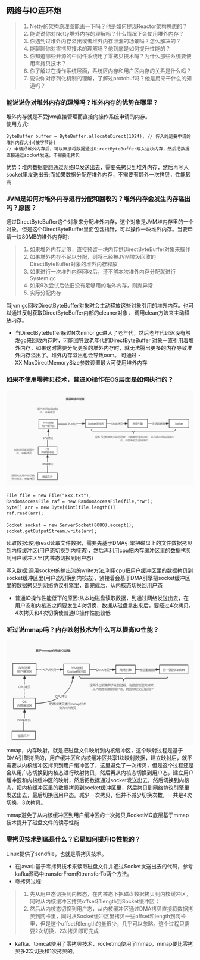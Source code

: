 ## 网络与IO连环炮
>1. Netty的架构原理图能画一下吗？他是如何提现Reactor架构思想的？
>2. 能说说你对Netty堆外内存的理解吗？什么情况下会使用堆外内存？
>3. 你遇到过堆外内存溢出或者堆外内存泄漏的场景吗？怎么解决的？
>4. 能聊聊你对零拷贝技术的理解吗？他到底是如何提升性能的？
>5. 你知道哪些开源的中间件系统用了零拷贝技术吗？为什么那些系统要使用零拷贝技术？
>6. 你了解过在操作系统层面，系统区内存和用户区内存的关系是什么吗？
>7. 说说你对序列化机制的理解，了解过protobuf吗？他是用来干什么的知道吗？ 

### 能说说你对堆外内存的理解吗？堆外内存的优势在哪里？
堆外内存就是不受jvm直接管理而直接向操作系统申请的内存。  
使用方式:
```
ByteBuffer buffer = ByteBuffer.allocateDirect(1024); // 传入的是要申请的堆外内存大小(按字节计)
// 申请好堆外内存后，可以直接将数据通过DirectByteBuffer写入这块内存，然后把数据直接通过socket发送，不需要走拷贝
```
优势：堆内数据要想通过网络IO发送出去，需要先拷贝到堆外内存，然后再写入socket里发送出去;而如果数据分配在堆外内存，不需要有额外一次拷贝，性能较高

### JVM是如何对堆外内存进行分配和回收的？堆外内存会发生内存溢出吗？原因？
通过DirectByteBuffer这个对象来分配堆外内存，这个对象是JVM堆内存里的一个对象，但是这个DirectByteBuffer里面包含指针，可以操作一块堆外内存。当要申请一块80MB的堆外内存时:
>1. 如果堆外内存足够，直接预留一块内存供DirectByteBuffer对象来操作
>2. 如果堆外内存不足以分配，则将已经被JVM垃圾回收的DirectByteBuffer对象的堆外内存释放
>3. 如果进行一次堆外内存回收后，还不够本次堆外内存分配就进行System.gc
>4. 如果9次尝试后依旧没有足够用的堆外内存，则抛异常
>5. 实际分配内存

当jvm gc回收DirectByteBuffer对象时会主动释放这些对象引用的堆外内存。也可以通过反射获取DirectByteBuffer内部的cleaner对象，
调用clean方法来主动释放内存。

* 当DirectByteBuffer躲过N次minor gc进入了老年代，然后老年代迟迟没有触发gc来回收内存时，可能回导致老年代的DirectByteBuffer
对象一直引用着堆外内存，如果这时需要分配更多的堆外内存时，就无法腾出更多的内存导致堆外内存溢出了。堆外内存溢出也会导致oom。
可通过 -XX:MaxDirectMemorySize参数设置最大可使用堆外内存

### 如果不使用零拷贝技术，普通IO操作在OS层面是如何执行的？
![avatar](../static/网络IO过程(普通IO).jpg)
```
File file = new File("xxx.txt");
RandomAccessFile raf = new RandomAccessFile(file,"rw");
byte[] arr = new Byte[(int)file.length()]
raf.read(arr);

Socket socket = new ServerSocket(8080).accept();
socket.getOutputStream.write(arr);
```
读取数据:使用read读取文件数据，需要先基于DMA引擎把磁盘上的文件数据拷贝到内核缓冲区(用户态切换到内核态)，然后再利用cpu把内存缓冲区里的数据拷贝到用户缓冲区里(内核态切换到用户态)  

写入数据:调用socket的输出流的write方法,利用cpu把用户缓冲区里的数据拷贝到socket缓冲区里(用户态切换到内核态)，紧接着会基于DMA引擎把socket缓冲区里的数据拷贝到网络协议引擎里，都完成后，从内核态切换回用户态

* 普通IO操作性能低下的原因:从本地磁盘读取数据，到通过网络发送出去，在用户态和内核态之间要发生4次切换，数据从磁盘拿出来后，要经过4次拷贝。4次拷贝和4次切换使普通IO操作性能较低

### 听过说mmap吗？内存映射技术为什么可以提高IO性能？
![avatar](../static/网络IO过程(基于mmap).jpg)
mmap，内存映射，就是把磁盘文件映射到内核缓冲区，这个映射过程是基于DMA引擎拷贝的，用户缓冲区和内核缓冲区共享1块映射数据，建立映射后，就不需要从内核缓冲区拷贝到用户缓冲区了，这里避免了一次拷贝，但是这个过程还是会从用户态切换到内核态进行映射拷贝，然后再从内核态切换到用户态，建立用户缓冲区和内核缓冲区的映射，然后把数据通过socket发送出去，然后切换到内核态，把内核缓冲区里的数据拷贝到socket缓冲区里，然后拷贝到网络协议引擎里发送出去，最后切换回用户态。减少一次拷贝，但并不减少切换次数，一共是4次切换，3次拷贝。

mmap避免了从内核缓冲区到用户缓冲区的一次拷贝,RocketMQ底层基于mmap技术提升了磁盘文件的读写性能  
### 零拷贝技术到底是什么？它是如何提升IO性能的？
Linux提供了sendfile，也就是零拷贝技术。
* 在java中基于零拷贝技术来读取磁盘文件并通过Socket发送出去的代码，参考kafka源码中transferFrom和transferTo两个方法。
* 零拷贝过程: 
>1. 先从用户态切换到内核态，在内核态下把磁盘数据拷贝到内核缓冲区，同时从内核缓冲区拷贝offset和length到Socket缓冲区；
>2. 然后从内核态切换到用户态，从内核缓冲区通过DMA拷贝直接将数据拷贝到网卡里，同时从Socket缓冲区里拷贝一些offset和length到网卡里，但是这个offset和length的量很少，几乎可以忽略。这个过程只需要2次切换，2次拷贝即可完成

* kafka、tomcat使用了零拷贝技术，rocketmq使用了mmap，mmap要比零拷贝多2次切换和1次拷贝的。